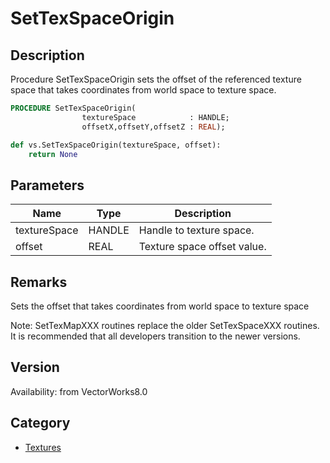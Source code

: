 # SetTexSpaceOrigin

## Description
Procedure SetTexSpaceOrigin sets the offset of the referenced texture space that takes coordinates from world space to texture space.

```pascal
PROCEDURE SetTexSpaceOrigin(
				textureSpace            : HANDLE;
				offsetX,offsetY,offsetZ : REAL);
```

```python
def vs.SetTexSpaceOrigin(textureSpace, offset):
    return None
```

## Parameters
|Name|Type|Description|
|---|---|---|
|textureSpace|HANDLE|Handle to texture space.|
|offset|REAL|Texture space offset value.|

## Remarks
Sets the offset that takes coordinates from world space to texture space

Note: SetTexMapXXX routines replace the older SetTexSpaceXXX routines.  It is recommended that all developers transition to the newer versions.

## Version
Availability: from VectorWorks8.0

## Category
* [Textures](../Categories/Textures.md)
